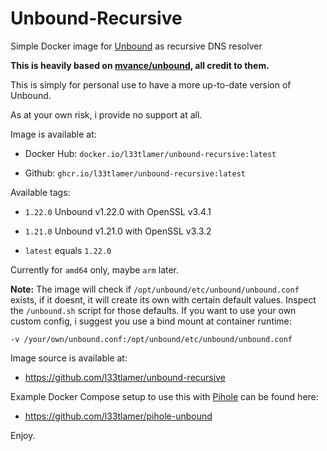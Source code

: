 # Unbound-Recursive

Simple Docker image for [Unbound](https://nlnetlabs.nl/projects/unbound/about/) as recursive DNS resolver

**This is heavily based on [mvance/unbound](https://hub.docker.com/r/mvance/unbound), all credit to them.**

This is simply for personal use to have a more up-to-date version of Unbound.

As at your own risk, i provide no support at all.

Image is available at:

* Docker Hub: `docker.io/l33tlamer/unbound-recursive:latest`

* Github: `ghcr.io/l33tlamer/unbound-recursive:latest`

Available tags:

* `1.22.0` Unbound v1.22.0 with OpenSSL v3.4.1

* `1.21.0` Unbound v1.21.0 with OpenSSL v3.3.2

* `latest` equals `1.22.0`

Currently for `amd64` only, maybe `arm` later.

**Note:** The image will check if `/opt/unbound/etc/unbound/unbound.conf` exists, if it doesnt, it will
create its own with certain default values. Inspect the `/unbound.sh` script for those defaults.
If you want to use your own custom config, i suggest you use a bind mount at container runtime:

`-v /your/own/unbound.conf:/opt/unbound/etc/unbound/unbound.conf`

Image source is available at:

* https://github.com/l33tlamer/unbound-recursive

Example Docker Compose setup to use this with [Pihole](https://pi-hole.net) can be found here:

* https://github.com/l33tlamer/pihole-unbound

Enjoy.
